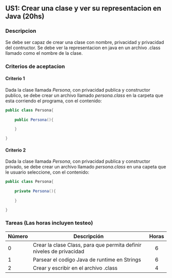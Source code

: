 ## US1: Crear una clase y ver su representacion en Java (20hs)

### Descripcion
Se debe ser capaz de crear una clase con nombre, privacidad y privacidad del contructor. Se debe ver la representacion en java en un archivo .class llamado como el nombre de la clase.

### Criterios de aceptacion

#### Criterio 1
Dada la clase llamada *Persona*, con privacidad publica y constructor publico, se debe crear un archivo llamado *persona.class* en la carpeta que esta corriendo el programa, con el contenido:

~~~Java
public class Persona{
	
	public Persona(){
		
	}

}
~~~

#### Criterio 2
Dada la clase llamada *Persona*, con privacidad publica y constructor privado, se debe crear un archivo llamado *persona.class* en una capeta que le usuario seleccione, con el contenido:

~~~Java
public class Persona{
	
	private Persona(){
		
	}

}
~~~

### Tareas (Las horas incluyen testeo)

| Número | Descripción | Horas | 
| ------ | ------ | :------: |
| 0 | Crear la clase Class, para que permita definir niveles de privacidad | 6 |
| 1 | Parsear el codigo Java de runtime en Strings | 6 |
| 2 | Crear y escribir en el archivo .class | 4 |

